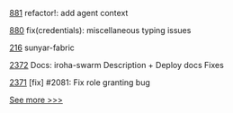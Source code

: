 
[881](https://github.com/hyperledger/aries-framework-javascript/pull/881) refactor!: add agent context

[880](https://github.com/hyperledger/aries-framework-javascript/pull/880) fix(credentials): miscellaneous typing issues

[216](https://github.com/hyperledger-labs/hyperledger-labs.github.io/pull/216) sunyar-fabric

[2372](https://github.com/hyperledger/iroha/pull/2372) Docs: iroha-swarm Description + Deploy docs Fixes

[2371](https://github.com/hyperledger/iroha/pull/2371) [fix] #2081: Fix role granting bug


[See more >>>](https://start-here.hyperledger.org/pull-requests)
